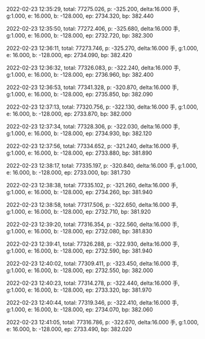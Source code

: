 2022-02-23 12:35:29, total: 77275.026, p: -325.200, delta:16.000 手, g:1.000, e: 16.000, b: -128.000, ep: 2734.320, bp: 382.440

2022-02-23 12:35:50, total: 77272.406, p: -325.680, delta:16.000 手, g:1.000, e: 16.000, b: -128.000, ep: 2732.720, bp: 382.300

2022-02-23 12:36:11, total: 77273.746, p: -325.270, delta:16.000 手, g:1.000, e: 16.000, b: -128.000, ep: 2734.090, bp: 382.420

2022-02-23 12:36:32, total: 77326.083, p: -322.240, delta:16.000 手, g:1.000, e: 16.000, b: -128.000, ep: 2736.960, bp: 382.400

2022-02-23 12:36:53, total: 77341.328, p: -320.870, delta:16.000 手, g:1.000, e: 16.000, b: -128.000, ep: 2735.850, bp: 382.090

2022-02-23 12:37:13, total: 77320.756, p: -322.130, delta:16.000 手, g:1.000, e: 16.000, b: -128.000, ep: 2733.870, bp: 382.000

2022-02-23 12:37:34, total: 77328.306, p: -322.030, delta:16.000 手, g:1.000, e: 16.000, b: -128.000, ep: 2734.930, bp: 382.120

2022-02-23 12:37:56, total: 77334.652, p: -321.240, delta:16.000 手, g:1.000, e: 16.000, b: -128.000, ep: 2733.880, bp: 381.890

2022-02-23 12:38:17, total: 77335.197, p: -320.840, delta:16.000 手, g:1.000, e: 16.000, b: -128.000, ep: 2733.000, bp: 381.730

2022-02-23 12:38:38, total: 77335.102, p: -321.260, delta:16.000 手, g:1.000, e: 16.000, b: -128.000, ep: 2734.260, bp: 381.940

2022-02-23 12:38:58, total: 77317.506, p: -322.650, delta:16.000 手, g:1.000, e: 16.000, b: -128.000, ep: 2732.710, bp: 381.920

2022-02-23 12:39:20, total: 77316.354, p: -322.560, delta:16.000 手, g:1.000, e: 16.000, b: -128.000, ep: 2732.080, bp: 381.830

2022-02-23 12:39:41, total: 77326.288, p: -322.930, delta:16.000 手, g:1.000, e: 16.000, b: -128.000, ep: 2732.590, bp: 381.940

2022-02-23 12:40:02, total: 77309.411, p: -323.450, delta:16.000 手, g:1.000, e: 16.000, b: -128.000, ep: 2732.550, bp: 382.000

2022-02-23 12:40:23, total: 77314.278, p: -322.440, delta:16.000 手, g:1.000, e: 16.000, b: -128.000, ep: 2733.320, bp: 381.970

2022-02-23 12:40:44, total: 77319.346, p: -322.410, delta:16.000 手, g:1.000, e: 16.000, b: -128.000, ep: 2734.070, bp: 382.060

2022-02-23 12:41:05, total: 77316.786, p: -322.670, delta:16.000 手, g:1.000, e: 16.000, b: -128.000, ep: 2733.490, bp: 382.020